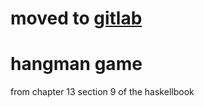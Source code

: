 # moved to [gitlab](https://gitlab.com/zkourouma/haskell-hangman)

# hangman game
from chapter 13 section 9 of the haskellbook
